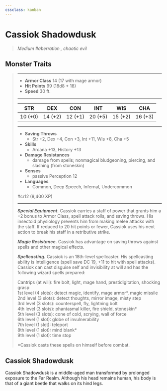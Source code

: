 ```yaml
---
cssclass: kanban
---
```


# Cassiok Shadowdusk
>*Medium #aberration , chaotic evil*
## Monster Traits
>___
>- **Armor Class** 14 (17 with mage armor)
>- **Hit Points** 99 (18d8 + 18)
>- **Speed** 30 ft.
>___
>|STR|DEX|CON|INT|WIS|CHA|
>|:---:|:---:|:---:|:---:|:---:|:---:|
>|10 (+0)|14 (+2)|12 (+1)|20 (+5)|15 (+2)|16 (+3)|
>___
>- **Saving Throws**
>	 - Str +2, Dex +4, Con +3, Int +11, Wis +8, Cha +5
>- **Skills**
>	 - Arcana +13, History +13
>- **Damage Resistances**
>	 - damage from spells; nonmagical bludgeoning, piercing, and slashing (from stoneskin)
>- **Senses**
>	 - passive Perception 12
>- **Languages**
>	 - Common, Deep Speech, Infernal, Undercommon
>
> #cr12 (8,400 XP)
>___
>***Special Equipment.*** Cassiok carries a staff of power that grants him a +2 bonus to Armor Class, spell attack rolls, and saving throws. His insectoid physiology prevents him from making melee attacks with the staff. If reduced to 20 hit points or fewer, Cassiok uses his next action to break his staff in a retributive strike.  
>
>***Magic Resistance.*** Cassiok has advantage on saving throws against spells and other magical effects.  
>
>***Spellcasting.*** Cassiok is an 18th-level spellcaster. His spellcasting ability is Intelligence (spell save DC 19, +11 to hit with spell attacks). Cassiok can cast disguise self and invisibility at will and has the following wizard spells prepared:  
>
>Cantrips (at will): fire bolt, light, mage hand, prestidigitation, shocking grasp  
>1st level (4 slots): detect magic, identify, mage armor*, magic missile  
>2nd level (3 slots): detect thoughts, mirror image, misty step  
>3rd level (3 slots): counterspell, fly, lightning bolt  
>4th level (3 slots): phantasmal killer, fire shield, stoneskin*  
>5th level (3 slots): cone of cold, scrying, wall of force  
>6th level (1 slot): globe of invulnerability  
>7th level (1 slot): teleport  
>8th level (1 slot): mind blank*  
>9th level (1 slot): time stop  
>
>*Cassiok casts these spells on himself before combat.
## Cassiok Shadowdusk
Cassiok Shadowdusk is a middle-aged man transformed by prolonged exposure to the Far Realm. Although his head remains human, his body is that of a giant beetle that walks on its hind legs.